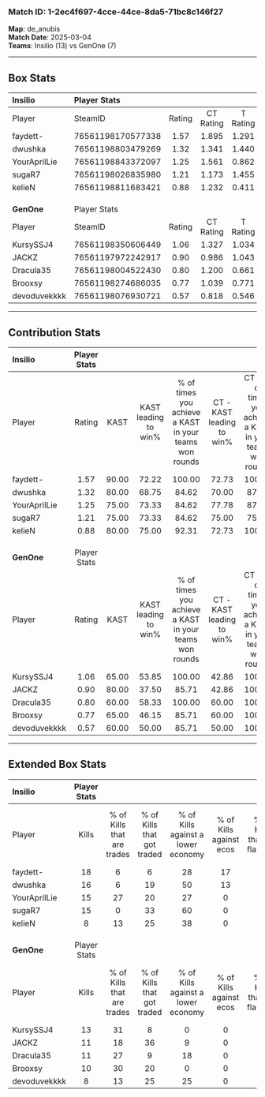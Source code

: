 ### Match ID: 1-2ec4f697-4cce-44ce-8da5-71bc8c146f27  
**Map**: de_anubis  
**Match Date**: 2025-03-04  
**Teams**: Insilio (13) vs GenOne (7)  

---  

## Box Stats  

| **Insilio**  | Player Stats      |        |           |          |       |      |       |         |        |      |     |
| :- | :- | :-: | :-: | :-: | :-: | :-: | :-: | :-: | :-: | :-: | :-: |
| Player       | SteamID           | Rating | CT Rating | T Rating | KAST  | ADR  | Kills | Assists | Deaths | K/D  | HS% |
| faydett-     | 76561198170577338 |  1.57  |   1.895   |  1.291   | 90.00 | 83.9 |  18   |    3    |   8    | 2.25 | 72  |
| dwushka      | 76561198803479269 |  1.32  |   1.341   |  1.440   | 80.00 | 86.5 |  16   |    6    |   12   | 1.33 | 81  |
| YourAprilLie | 76561198843372097 |  1.25  |   1.561   |  0.862   | 75.00 | 70.8 |  15   |    2    |   9    | 1.67 | 26  |
| sugaR7       | 76561198026835980 |  1.21  |   1.173   |  1.455   | 75.00 | 84.5 |  15   |    5    |   13   | 1.15 | 13  |
| kelieN       | 76561198811683421 |  0.88  |   1.232   |  0.411   | 80.00 | 54.9 |   8   |    6    |   12   | 0.67 | 75  |
|              |                   |        |           |          |       |      |       |         |        |      |     |
|              |                   |        |           |          |       |      |       |         |        |      |     |
|              |                   |        |           |          |       |      |       |         |        |      |     |
| **GenOne**   | Player Stats      |        |           |          |       |      |       |         |        |      |     |
| Player       | SteamID           | Rating | CT Rating | T Rating | KAST  | ADR  | Kills | Assists | Deaths | K/D  | HS% |
| KursySSJ4    | 76561198350606449 |  1.06  |   1.327   |  1.034   | 65.00 | 71.0 |  13   |    1    |   10   | 1.30 | 69  |
| JACKZ        | 76561197972242917 |  0.90  |   0.986   |  1.043   | 80.00 | 65.2 |  11   |    5    |   17   | 0.65 | 27  |
| Dracula35    | 76561198004522430 |  0.80  |   1.200   |  0.661   | 60.00 | 62.9 |  11   |    4    |   15   | 0.73 | 72  |
| Brooxsy      | 76561198274686035 |  0.77  |   1.039   |  0.771   | 65.00 | 66.7 |  10   |    3    |   16   | 0.63 | 80  |
| devoduvekkkk | 76561198076930721 |  0.57  |   0.818   |  0.546   | 60.00 | 38.0 |   8   |    1    |   15   | 0.53 | 100 |
---  

## Contribution Stats  

| **Insilio**  | Player Stats |       |                      |                                                        |                           |                                                             |                          |                                                            |
| :- | :-: | :-: | :-: | :-: | :-: | :-: | :-: | :-: |
| Player       |    Rating    | KAST  | KAST leading to win% | % of times you achieve a KAST in your teams won rounds | CT - KAST leading to win% | CT - % of times you achieve a KAST in your teams won rounds | T - KAST leading to win% | T - % of times you achieve a KAST in your teams won rounds |
| faydett-     |     1.57     | 90.00 |        72.22         |                         100.00                         |           72.73           |                           100.00                            |          71.43           |                           100.00                           |
| dwushka      |     1.32     | 80.00 |        68.75         |                         84.62                          |           70.00           |                            87.50                            |          66.67           |                           80.00                            |
| YourAprilLie |     1.25     | 75.00 |        73.33         |                         84.62                          |           77.78           |                            87.50                            |          66.67           |                           80.00                            |
| sugaR7       |     1.21     | 75.00 |        73.33         |                         84.62                          |           75.00           |                            75.00                            |          71.43           |                           100.00                           |
| kelieN       |     0.88     | 80.00 |        75.00         |                         92.31                          |           72.73           |                           100.00                            |          80.00           |                           80.00                            |
|              |              |       |                      |                                                        |                           |                                                             |                          |                                                            |
|              |              |       |                      |                                                        |                           |                                                             |                          |                                                            |
|              |              |       |                      |                                                        |                           |                                                             |                          |                                                            |
| **GenOne**   | Player Stats |       |                      |                                                        |                           |                                                             |                          |                                                            |
| Player       |    Rating    | KAST  | KAST leading to win% | % of times you achieve a KAST in your teams won rounds | CT - KAST leading to win% | CT - % of times you achieve a KAST in your teams won rounds | T - KAST leading to win% | T - % of times you achieve a KAST in your teams won rounds |
| KursySSJ4    |     1.06     | 65.00 |        53.85         |                         100.00                         |           42.86           |                           100.00                            |          66.67           |                           100.00                           |
| JACKZ        |     0.90     | 80.00 |        37.50         |                         85.71                          |           42.86           |                           100.00                            |          33.33           |                           75.00                            |
| Dracula35    |     0.80     | 60.00 |        58.33         |                         100.00                         |           60.00           |                           100.00                            |          57.14           |                           100.00                           |
| Brooxsy      |     0.77     | 65.00 |        46.15         |                         85.71                          |           60.00           |                           100.00                            |          37.50           |                           75.00                            |
| devoduvekkkk |     0.57     | 60.00 |        50.00         |                         85.71                          |           50.00           |                           100.00                            |          50.00           |                           75.00                            |
---  

## Extended Box Stats  

| **Insilio**  | Player Stats |                            |                            |                                    |                         |                              |                                 |        |                             |                                     |                          |                               |                            |
| :- | :-: | :-: | :-: | :-: | :-: | :-: | :-: | :-: | :-: | :-: | :-: | :-: | :-: |
| Player       |    Kills     | % of Kills that are trades | % of Kills that got traded | % of Kills against a lower economy | % of Kills against ecos | % of Kills that are flawless | % of Kills that are close duels | Deaths | % of Deaths that get traded | % of Deaths against a lower economy | % of Deaths against ecos | % of Deaths that are flawless | % of Deaths that are close |
| faydett-     |      18      |             6              |             6              |                 28                 |           17            |              78              |                6                |   8    |             38              |                 13                  |            0             |              75               |             13             |
| dwushka      |      16      |             6              |             19             |                 50                 |           13            |              63              |                6                |   12   |             17              |                  8                  |            0             |              67               |             0              |
| YourAprilLie |      15      |             27             |             20             |                 27                 |            0            |              80              |                0                |   9    |             11              |                 22                  |            0             |              78               |             11             |
| sugaR7       |      15      |             0              |             33             |                 60                 |            0            |              47              |                0                |   13   |             23              |                 15                  |            0             |              69               |             8              |
| kelieN       |      8       |             13             |             25             |                 38                 |            0            |              75              |                0                |   12   |              8              |                 25                  |            0             |              67               |             0              |
|              |              |                            |                            |                                    |                         |                              |                                 |        |                             |                                     |                          |                               |                            |
|              |              |                            |                            |                                    |                         |                              |                                 |        |                             |                                     |                          |                               |                            |
|              |              |                            |                            |                                    |                         |                              |                                 |        |                             |                                     |                          |                               |                            |
| **GenOne**   | Player Stats |                            |                            |                                    |                         |                              |                                 |        |                             |                                     |                          |                               |                            |
| Player       |    Kills     | % of Kills that are trades | % of Kills that got traded | % of Kills against a lower economy | % of Kills against ecos | % of Kills that are flawless | % of Kills that are close duels | Deaths | % of Deaths that get traded | % of Deaths against a lower economy | % of Deaths against ecos | % of Deaths that are flawless | % of Deaths that are close |
| KursySSJ4    |      13      |             31             |             8              |                 0                  |            0            |              77              |                8                |   10   |              0              |                 10                  |            0             |              90               |             10             |
| JACKZ        |      11      |             18             |             36             |                 9                  |            0            |              73              |                0                |   17   |             24              |                  6                  |            0             |              65               |             6              |
| Dracula35    |      11      |             27             |             9              |                 18                 |            0            |              82              |                0                |   15   |             20              |                  7                  |            0             |              47               |             0              |
| Brooxsy      |      10      |             30             |             20             |                 0                  |            0            |              60              |               10                |   16   |             25              |                 13                  |            0             |              69               |             0              |
| devoduvekkkk |      8       |             13             |             25             |                 25                 |            0            |              75              |               13                |   15   |             20              |                 13                  |            0             |              80               |             0              |
